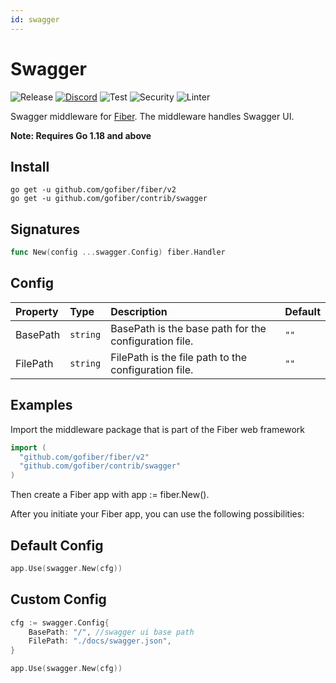 ```yaml
---
id: swagger
---
```


# Swagger

![Release](https://img.shields.io/github/v/tag/gofiber/contrib?filter=swagger*)
[![Discord](https://img.shields.io/discord/704680098577514527?style=flat&label=%F0%9F%92%AC%20discord&color=00ACD7)](https://gofiber.io/discord)
![Test](https://github.com/gofiber/contrib/workflows/Tests/badge.svg)
![Security](https://github.com/gofiber/contrib/workflows/Security/badge.svg)
![Linter](https://github.com/gofiber/contrib/workflows/Linter/badge.svg)

Swagger middleware for [Fiber](https://github.com/gofiber/fiber). The middleware handles Swagger UI. 

**Note: Requires Go 1.18 and above**

## Install

```
go get -u github.com/gofiber/fiber/v2
go get -u github.com/gofiber/contrib/swagger
```

## Signatures
```go
func New(config ...swagger.Config) fiber.Handler
```

## Config

| Property  | Type     | Description                                                           | Default |
|:----------|:---------|:----------------------------------------------------------------------|:--------|
| BasePath  | `string` | BasePath is the base path for the configuration file.                  | `""`    |
| FilePath  | `string` | FilePath is the file path to the configuration file.                   | `""`    |


## Examples
Import the middleware package that is part of the Fiber web framework
```go
import (
  "github.com/gofiber/fiber/v2"
  "github.com/gofiber/contrib/swagger"
)
```

Then create a Fiber app with app := fiber.New().

After you initiate your Fiber app, you can use the following possibilities:

## Default Config

```go
app.Use(swagger.New(cfg))
```

## Custom Config

```go
cfg := swagger.Config{
    BasePath: "/", //swagger ui base path
    FilePath: "./docs/swagger.json",
}

app.Use(swagger.New(cfg))
```
